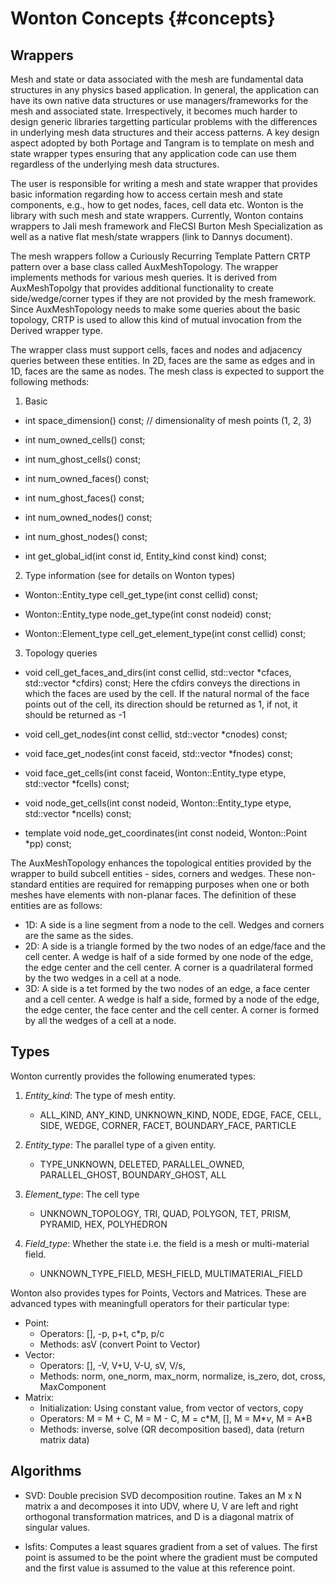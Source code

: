 # Wonton Concepts      {#concepts}

## Wrappers 
Mesh and state or data associated with the mesh are fundamental
data structures in any physics based application. In general,
the application can have its own native data structures or 
use managers/frameworks for the mesh and associated state. 
Irrespectively, it becomes much harder to design generic
libraries targetting particular problems with the differences
in underlying mesh data structures and their access patterns. 
A key design aspect adopted by both Portage and Tangram is to
template on mesh and state wrapper types ensuring that any application
code can use them regardless of the underlying mesh data structures. 

The user is responsible for writing a mesh and state wrapper 
that provides basic information regarding how to access 
certain mesh and state components, e.g., how to get nodes, 
faces, cell data etc. Wonton is the library with such mesh
and state wrappers. Currently, Wonton contains wrappers to Jali mesh framework
and FleCSI Burton Mesh Specialization as well as a native
flat mesh/state wrappers (link to Dannys document). 

The mesh wrappers follow a Curiously Recurring Template Pattern 
CRTP pattern over a base class called AuxMeshTopology. The wrapper
implements methods for various mesh queries. It is derived from 
AuxMeshTopolgy that provides additional functionality to create 
side/wedge/corner types if they are not provided by the mesh framework. 
Since AuxMeshTopology needs to make some queries about the basic
topology, CRTP is used to allow this kind of mutual invocation from
the Derived wrapper type. 

The wrapper class must support cells, faces and nodes and adjacency
queries between these entities. In 2D, faces are the same as edges
and in 1D, faces are the same as nodes. The mesh class is expected
to support the following methods:

1. Basic 

* int space\_dimension() const;  // dimensionality of mesh points (1, 2, 3)

* int num\_owned\_cells() const;

* int num\_ghost\_cells() const;

* int num\_owned\_faces() const;

* int num\_ghost\_faces() const;

* int num\_owned\_nodes() const;

* int num\_ghost\_nodes() const;

* int get\_global\_id(int const id, Entity\_kind const kind) const;

2. Type information (see for details on Wonton types) 

* Wonton::Entity\_type cell\_get\_type(int const cellid) const;

* Wonton::Entity\_type node\_get\_type(int const nodeid) const;

* Wonton::Element\_type cell\_get\_element\_type(int const cellid) const;

3. Topology queries
* void cell\_get\_faces\_and\_dirs(int const cellid, std::vector<int> \*cfaces,
                              std::vector<int> *cfdirs) const;
  Here the cfdirs conveys the directions in which the faces are used by
  the cell. If the natural normal of the face points out of the cell, its
  direction should be returned as 1, if not, it should be returned as -1

* void cell\_get\_nodes(int const cellid, std::vector<int> \*cnodes) const;

* void face\_get\_nodes(int const faceid, std::vector<int> \*fnodes) const;

* void face\_get\_cells(int const faceid, Wonton::Entity\_type etype,
                     std::vector<int> *fcells) const;

* void node\_get\_cells(int const nodeid, Wonton::Entity\_type etype,
                     std::vector<int> *ncells) const;

*  template<long D> void node\_get\_coordinates(int const nodeid, Wonton::Point<D> \*pp) const;

The AuxMeshTopology enhances the topological entities provided by the wrapper 
to build subcell entities - sides, corners and wedges. These non-standard
entities are required for remapping purposes when one or both meshes have elements
with non-planar faces. The definition of these entities are as follows:
* 1D: A side is a line segment from a node to the cell. Wedges and corners are the same
as the sides. 
* 2D: A side is a triangle formed by the two nodes of an edge/face and the cell center.
A wedge is half of a side formed by one node of the edge, the edge center and the 
cell center. A corner is a quadrilateral formed by the two wedges in a cell at a node. 
* 3D: A side is a tet formed by the two nodes of an edge, a face center and a cell center. 
A wedge is half a side, formed by a node of the edge, the edge center, the face 
center and the cell center. A corner is formed by all the wedges of a cell at a node.


## Types
Wonton currently provides the following enumerated types:
1. _Entity\_kind_: The type of mesh entity. 
    * ALL\_KIND, ANY\_KIND, UNKNOWN\_KIND, NODE, EDGE, FACE, 
CELL, SIDE, WEDGE, CORNER, FACET, BOUNDARY\_FACE, PARTICLE  

2. _Entity\_type_: The parallel type of a given entity. 
    * TYPE\_UNKNOWN, DELETED, PARALLEL\_OWNED, PARALLEL\_GHOST, BOUNDARY\_GHOST, ALL

3. _Element\_type_: The cell type
    * UNKNOWN\_TOPOLOGY, TRI, QUAD, POLYGON, TET, PRISM, PYRAMID, HEX, POLYHEDRON

4. _Field\_type_: Whether the state i.e. the field is a mesh or multi-material field. 
    * UNKNOWN\_TYPE\_FIELD, MESH\_FIELD, MULTIMATERIAL\_FIELD

Wonton also provides types for Points, Vectors and Matrices. These are advanced types
with meaningfull operators for their particular type: 

* Point:
    - Operators: \[\], -p, p+t, c\*p, p/c
    - Methods: asV (convert Point to Vector) 
* Vector:
    - Operators: \[\], -V, V+U, V-U, sV, V/s, 
    - Methods: norm, one\_norm, max\_norm, normalize, is\_zero, dot, cross, MaxComponent 
* Matrix: 
    - Initialization: Using constant value, from vector of vectors, copy
    - Operators: M = M + C, M = M - C, M = c\*M, \[\], M = M\*_v_, M = A\*B
    - Methods: inverse, solve (QR decomposition based), data (return matrix data)  


## Algorithms

* SVD:  Double precision SVD decomposition routine. Takes an M x N matrix a and 
decomposes it into UDV, where U, V are left and right orthogonal transformation 
matrices, and D is a diagonal matrix of singular values. 

* lsfits: Computes a least squares gradient from a set of values. The first
  point is assumed to be the point where the gradient must be computed
  and the first value is assumed to the value at this reference point. 


